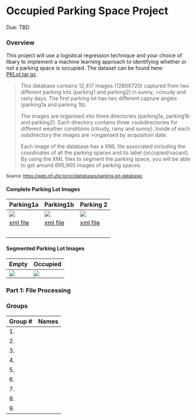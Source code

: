 Occupied Parking Space Project
==============================
Due: TBD

### Overview

This project will use a logistical regression technique and your choice of libary to implement a machine learning approach to identifying whether or not a parking space is occupied. The dataset can be found here: [PKLot.tar.gz](http://cs.mwsu.edu/~griffin/p-lot/pklot_images/PKLot.tar.gz). 

>This database contains 12,417 images (1280X720) captured from two different parking lots (parking1 and parking2) in sunny, >cloudy and rainy days. The first parking lot has two different capture angles (parking1a and parking 1b).
>
>The images are organised into three directories (parking1a, parking1b and parking2). Each directory contains three >subdirectories for different weather conditions (cloudy, rainy and sunny). Inside of each subdirectory the images are >organised by acquisition date.
>
>Each image of the database has a XML file associated including the coordinates of all the parking spaces and its label (occupied/vacant). By using the XML files to segment the parking space, you will be able to get around 695,900 images of  parking spaces.

<sup>Source: https://web.inf.ufpr.br/vri/databases/parking-lot-database/ </sup>

#### Complete Parking Lot Images

| Parking1a| Parking1b |Parking 2
|---------|------------|--------------|
|  ![](http://cs.mwsu.edu/~griffin/p-lot/pklot_images/PKLot/PKLot/PUCPR/Sunny/2012-09-13/2012-09-13_08_21_07.jpg)     |  ![](http://cs.mwsu.edu/~griffin/p-lot/pklot_images/PKLot/PKLot/UFPR04/Sunny/2012-12-16/2012-12-16_12_05_07.jpg)     | ![](http://cs.mwsu.edu/~griffin/p-lot/pklot_images/PKLot/PKLot/UFPR05/Sunny/2013-02-28/2013-02-28_18_05_44.jpg) 
| [xml file](http://cs.mwsu.edu/~griffin/p-lot/pklot_images/PKLot/PKLot/UFPR04/Sunny/2012-12-16/2012-12-16_12_05_07.xml) | [xml file](http://cs.mwsu.edu/~griffin/p-lot/pklot_images/PKLot/PKLot/PUCPR/Sunny/2012-09-13/2012-09-13_10_20_17.xml) | [xml file](http://cs.mwsu.edu/~griffin/p-lot/pklot_images/PKLot/PKLot/UFPR05/Sunny/2013-02-28/2013-02-28_18_05_44.xml) |
|         |           |           |  

#### Segmented Parking Lot Images
| Empty | Occupied |
|---------|------------|
| ![](http://cs.mwsu.edu/~griffin/p-lot/pklot_images/PKLot/PKLotSegmented/UFPR05/Sunny/2013-02-28/Empty/2013-02-28_18_00_44%23011.jpg) | ![](http://cs.mwsu.edu/~griffin/p-lot/pklot_images/PKLot/PKLotSegmented/UFPR05/Sunny/2013-02-28/Occupied/2013-02-28_17_55_44%23011.jpg) | 

### Part 1: File Processing 



### Groups

| Group # | Names |
|---------|-------|
| 1.      |       |
| 2.      |       |
| 3.      |       |
| 4.      |       |
| 5.      |       |
| 6.      |       |
| 7.      |       |
| 8.      |       |
| 9.      |       |
